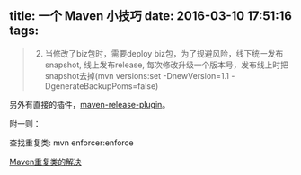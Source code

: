 title: 一个 Maven 小技巧
date: 2016-03-10 17:51:16
tags:
---

> 2. 当修改了biz包时，需要deploy biz包，为了规避风险，线下统一发布snapshot, 线上发布release, 每次修改升级一个版本号，发布线上时把snapshot去掉(mvn versions:set -DnewVersion=1.1 -DgenerateBackupPoms=false)

另外有直接的插件，[maven-release-plugin](https://maven.apache.org/guides/mini/guide-releasing.html)。

附一则：

查找重复类: mvn enforcer:enforce

[Maven重复类的解决](http://www.cnblogs.com/zemliu/p/3277241.html)
